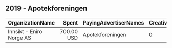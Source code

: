 ## 2019 - Apotekforeningen 
|OrganizationName|Spent|PayingAdvertiserNames|CreativeUrls|Impressions|Genders|AgeBrackets|CountryCodes|BillingAddresses|CandidateBallotInformation|
|:---|---:|:---|:---|---:|:---|:---|:---|:---|:---|
|Innsikt - Eniro Norge AS|700.00 USD|Apotekforeningen|[0](https://www.snap.com/political-ads/asset/88d4f3b7181a5bb9036367efd756b5b3064d08e4777b93fdc38f029df32a51e5?mediaType=mp4)|99,974||35++|norway|"FE 496,Frösön,83873,SE"||
